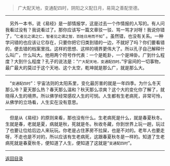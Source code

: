 > 广大配天地，变通配四时，阴阳之义配日月，易简之善配至德。
___
&emsp;另外一本书，说《易经》是一部情报学，这是过去一个作情报的人写的。有人问我看过没有？我说看过了。那你应该写一篇文章驳一驳、骂一骂才对呀！我说你错了，“``仁者见之谓之仁，智者见之谓之智，百姓日用而不知``” 。虽然错，也没有关系。一种学问错的也应该让它存在，只要你把它归类到错的一边，不就好了吗？你们要看错的，便去错的档案里找。这样的思想、这样的境界更伟大了。所以孔子自己解释什么叫广，什么叫大。他用两个符号作代表：一个是乾卦，一个是坤卦。广到什么程度？大到什么程度？孔子的说法是：“``广大配天地，变通配四时。``”宇宙间的一切事物，最广最大的莫过于这个天地、这个太空，乾坤就是那么广，就是那么大。
___
&emsp;“``变通配四时``”：宇宙法则的太阳系里，变化最厉害的就是一年四季。为什么冬天那么冷？夏天那么热？春天那么温和？秋天那么凉爽？这个大的变化你了解了，就晓得人生的境界。所以佛学经常感叹人生的可悯。人生都有生老病死，非常可怜，从佛学的立场看，人生实在没有意思。
___
&emsp;但是从《易经》的原则来看，那也没有什么。生老病死是什么，就是春夏秋冬。生就是春，老就是夏，病就是秋，死就是冬。秋收冬藏，你到世界上玩一趟，玩过了也要让位给后边人来玩玩。你老是占住茅房不拉屎，也是不对的。老年人也要走呀，不走也是不对的，所以应该有生老病死，这跟春夏秋冬是一样的。知道了生老病死就是春夏秋冬，便知道了人生，便知道了这就是“``变通配四时``”。
___
[返回目录](../../../master/README.md#目录)
